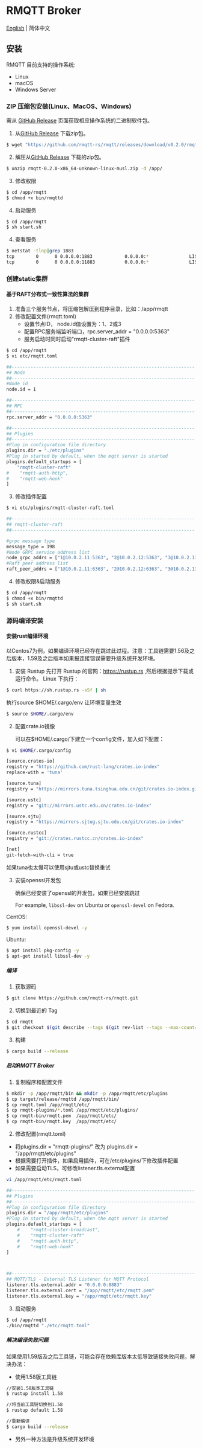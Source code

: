 # RMQTT Broker

[English](./install.md)  | 简体中文

## 安装

RMQTT 目前支持的操作系统:

- Linux
- macOS
- Windows Server

### ZIP 压缩包安装(Linux、MacOS、Windows)

需从 [GitHub Release](https://github.com/rmqtt-rs/rmqtt/releases) 页面获取相应操作系统的二进制软件包。

1. 从[GitHub Release](https://github.com/rmqtt-rs/rmqtt/releases) 下载zip包。
```bash
$ wget "https://github.com/rmqtt-rs/rmqtt/releases/download/v0.2.0/rmqtt-0.2.0-x86_64-unknown-linux-musl.zip"
```
2. 解压从[GitHub Release](https://github.com/rmqtt-rs/rmqtt/releases) 下载的zip包。
```bash
$ unzip rmqtt-0.2.0-x86_64-unknown-linux-musl.zip -d /app/
```
3. 修改权限
```bash
$ cd /app/rmqtt
$ chmod +x bin/rmqttd
```
4. 启动服务
```bash
$ cd /app/rmqtt
$ sh start.sh
```
4. 查看服务
```bash
$ netstat -tlnp|grep 1883
tcp        0      0 0.0.0.0:1883            0.0.0.0:*               LISTEN      3312/./bin/rmqttd
tcp        0      0 0.0.0.0:11883           0.0.0.0:*               LISTEN      3312/./bin/rmqttd
```

### 创建static集群

#### 基于RAFT分布式一致性算法的集群

1. 准备三个服务节点，将压缩包解压到程序目录，比如：/app/rmqtt
2. 修改配置文件(rmqtt.toml)
   - 设置节点ID， node.id值设置为：1、2或3
   - 配置RPC服务端监听端口，rpc.server_addr = "0.0.0.0:5363"
   - 服务启动时同时启动"rmqtt-cluster-raft"插件

```bash
$ cd /app/rmqtt
$ vi etc/rmqtt.toml

##--------------------------------------------------------------------
## Node
##--------------------------------------------------------------------
#Node id
node.id = 1

##--------------------------------------------------------------------
## RPC
##--------------------------------------------------------------------
rpc.server_addr = "0.0.0.0:5363"

##--------------------------------------------------------------------
## Plugins
##--------------------------------------------------------------------
#Plug in configuration file directory
plugins.dir = "./etc/plugins"
#Plug in started by default, when the mqtt server is started
plugins.default_startups = [
    "rmqtt-cluster-raft"
#    "rmqtt-auth-http",
#    "rmqtt-web-hook"
]
```
3. 修改插件配置
```bash
$ vi etc/plugins/rmqtt-cluster-raft.toml

##--------------------------------------------------------------------
## rmqtt-cluster-raft
##--------------------------------------------------------------------

#grpc message type
message_type = 198
#Node GRPC service address list
node_grpc_addrs = ["1@10.0.2.11:5363", "2@10.0.2.12:5363", "3@10.0.2.13:5363"]
#Raft peer address list
raft_peer_addrs = ["1@10.0.2.11:6363", "2@10.0.2.12:6363", "3@10.0.2.13:6363"]

```

4. 修改权限&启动服务
```bash
$ cd /app/rmqtt
$ chmod +x bin/rmqttd
$ sh start.sh
```

### 源码编译安装

#### 安装rust编译环境
以Centos7为例，如果编译环境已经存在跳过此过程。注意：工具链需要1.56及之后版本，1.59及之后版本如果报连接错误需要升级系统开发环境。

1. 安装 Rustup
   先打开 Rustup 的官网：https://rustup.rs ,然后根据提示下载或运行命令。
   Linux 下执行：
```bash
$ curl https://sh.rustup.rs -sSf | sh
```

执行source $HOME/.cargo/env 让环境变量生效
```bash
$ source $HOME/.cargo/env
```

2. 配置crate.io镜像

   可以在$HOME/.cargo/下建立一个config文件，加入如下配置：
```bash
$ vi $HOME/.cargo/config

[source.crates-io]
registry = "https://github.com/rust-lang/crates.io-index"
replace-with = 'tuna'

[source.tuna]
registry = "https://mirrors.tuna.tsinghua.edu.cn/git/crates.io-index.git"

[source.ustc]
registry = "git://mirrors.ustc.edu.cn/crates.io-index"

[source.sjtu]
registry = "https://mirrors.sjtug.sjtu.edu.cn/git/crates.io-index"

[source.rustcc]
registry = "git://crates.rustcc.cn/crates.io-index"

[net]
git-fetch-with-cli = true
```
如果tuna也太慢可以使用sjtu或ustc替换重试


3. 安装openssl开发包

   确保已经安装了openssl的开发包，如果已经安装跳过

   For example, `libssl-dev` on Ubuntu or `openssl-devel` on Fedora.

CentOS:
```bash
$ yum install openssl-devel -y
```
Ubuntu:
```bash
$ apt install pkg-config -y
$ apt-get install libssl-dev -y
```

##### 编译

1. 获取源码
```bash
$ git clone https://github.com/rmqtt-rs/rmqtt.git
```
2. 切换到最近的 Tag
```bash
$ cd rmqtt
$ git checkout $(git describe --tags $(git rev-list --tags --max-count=1))
```
3. 构建
```bash
$ cargo build --release
```

##### 启动RMQTT Broker

1. 复制程序和配置文件
```bash
$ mkdir -p /app/rmqtt/bin && mkdir -p /app/rmqtt/etc/plugins
$ cp target/release/rmqttd /app/rmqtt/bin/
$ cp rmqtt.toml /app/rmqtt/etc/
$ cp rmqtt-plugins/*.toml /app/rmqtt/etc/plugins/
$ cp rmqtt-bin/rmqtt.pem  /app/rmqtt/etc/
$ cp rmqtt-bin/rmqtt.key  /app/rmqtt/etc/
```

2. 修改配置(rmqtt.toml)

- 将plugins.dir = "rmqtt-plugins/" 改为 plugins.dir = "/app/rmqtt/etc/plugins"
- 根据需要打开插件，如果启用插件，可在/etc/plugins/下修改插件配置
- 如果需要启动TLS，可修改listener.tls.external配置

```bash
vi /app/rmqtt/etc/rmqtt.toml

##--------------------------------------------------------------------
## Plugins
##--------------------------------------------------------------------
#Plug in configuration file directory
plugins.dir = "/app/rmqtt/etc/plugins"
#Plug in started by default, when the mqtt server is started
plugins.default_startups = [
    #    "rmqtt-cluster-broadcast",
    #    "rmqtt-cluster-raft"
    #    "rmqtt-auth-http",
    #    "rmqtt-web-hook"
]



##--------------------------------------------------------------------
## MQTT/TLS - External TLS Listener for MQTT Protocol
listener.tls.external.addr = "0.0.0.0:8883"
listener.tls.external.cert = "/app/rmqtt/etc/rmqtt.pem"
listener.tls.external.key = "/app/rmqtt/etc/rmqtt.key"

```

3. 启动服务
```bash
$ cd /app/rmqtt
./bin/rmqttd "./etc/rmqtt.toml"

```

##### 解决编译失败问题
如果使用1.59版及之后工具链，可能会存在依赖库版本太低导致链接失败问题，解决办法：

- 使用1.58版工具链
```bash
//安装1.58版本工具链
$ rustup install 1.58

//将当前工具链切换到1.58
$ rustup default 1.58

//重新编译
$ cargo build --release
```

- 另外一种方法是升级系统开发环境














